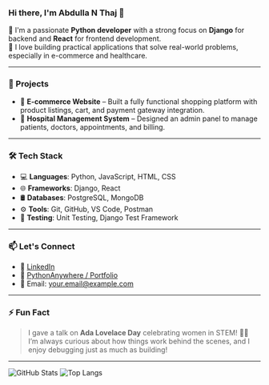 ### Hi there, I'm Abdulla N Thaj 👋

🚀 I'm a passionate **Python developer** with a strong focus on **Django** for backend and **React** for frontend development.  
🎯 I love building practical applications that solve real-world problems, especially in e-commerce and healthcare.

---

### 💼 Projects
- 🛒 **E-commerce Website** – Built a fully functional shopping platform with product listings, cart, and payment gateway integration.
- 🏥 **Hospital Management System** – Designed an admin panel to manage patients, doctors, appointments, and billing.

---

### 🛠 Tech Stack
- 💻 **Languages**: Python, JavaScript, HTML, CSS  
- 🌐 **Frameworks**: Django, React  
- 🛢 **Databases**: PostgreSQL, MongoDB  
- ⚙️ **Tools**: Git, GitHub, VS Code, Postman  
- 🧪 **Testing**: Unit Testing, Django Test Framework

---

### 📫 Let's Connect
- 💼 [LinkedIn](https://www.linkedin.com/in/YOUR-USERNAME)
- 🐍 [PythonAnywhere / Portfolio](https://your-portfolio-link.com)
- 📧 Email: your.email@example.com

---

### ⚡ Fun Fact
> I gave a talk on **Ada Lovelace Day** celebrating women in STEM! 🧠💡  
> I’m always curious about how things work behind the scenes, and I enjoy debugging just as much as building!

---

![GitHub Stats](https://github-readme-stats.vercel.app/api?username=your-github-username&show_icons=true&theme=radical)
![Top Langs](https://github-readme-stats.vercel.app/api/top-langs/?username=your-github-username&layout=compact&theme=radical)

